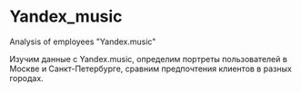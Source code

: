 # Yandex_music
Analysis of employees "Yandex.music"

Изучим данные с Yandex.music, определим портреты пользователей в Москве и Санкт-Петербурге, сравним предпочтения клиентов в разных городах.
